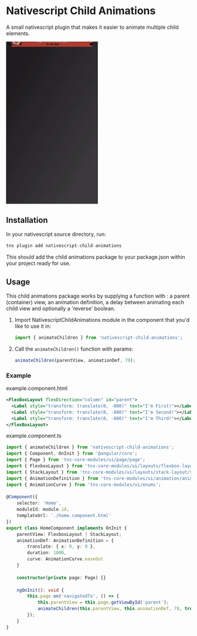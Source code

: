 # Nativescript Child Animations

A small nativescript plugin that makes it easier to animate multiple child elements.

<img src="example.gif" width="250"/>

## Installation

In your nativescript source directory, run:

```typescript
tns plugin add nativescript-child-animations
```

This should add the child animations package to your package.json within your project ready for use.

## Usage

This child animations package works by supplying a function with : a parent (container) view, an animation definition, a delay between animating each child view and optionally a 'reverse' boolean.

1. Import NativescriptChildAnimations module in the component that you'd like to use it in:

    ```typescript
    import { animateChildren } from 'nativescript-child-animations';
    ```

2. Call the `animateChildren()` function with params:
    ```typescript
    animateChildren(parentView, animationDef, 70);
    ```

### Example

example.component.html

```xml
<FlexBoxLayout flexDirection="column" id="parent">
  <Label style="transform: translate(0, -800)" text="I'm First!"></Label>
  <Label style="transform: translate(0, -800)" text="I'm Second!"></Label>
  <Label style="transform: translate(0, -800)" text="I'm Third!"></Label>
</FlexBoxLayout>
```

example.component.ts

```typescript
import { animateChildren } from 'nativescript-child-animations';
import { Component, OnInit } from '@angular/core';
import { Page } from 'tns-core-modules/ui/page/page';
import { FlexboxLayout } from 'tns-core-modules/ui/layouts/flexbox-layout/flexbox-layout';
import { StackLayout } from 'tns-core-modules/ui/layouts/stack-layout/stack-layout';
import { AnimationDefinition } from 'tns-core-modules/ui/animation/animation';
import { AnimationCurve } from 'tns-core-modules/ui/enums';

@Component({
    selector: 'Home',
    moduleId: module.id,
    templateUrl: './home.component.html'
})
export class HomeComponent implements OnInit {
    parentView: FlexboxLayout | StackLayout;
    animationDef: AnimationDefinition = {
        translate: { x: 0, y: 0 },
        duration: 1000,
        curve: AnimationCurve.easeOut
    }

    constructor(private page: Page) {}

    ngOnInit(): void {
        this.page.on('navigatedTo', () => {
            this.parentView = this.page.getViewById('parent');
            animateChildren(this.parentView, this.animationDef, 70, true);
        });
    }
}
```